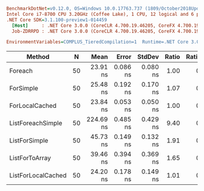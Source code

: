 ``` ini

BenchmarkDotNet=v0.12.0, OS=Windows 10.0.17763.737 (1809/October2018Update/Redstone5)
Intel Core i7-8700 CPU 3.20GHz (Coffee Lake), 1 CPU, 12 logical and 6 physical cores
.NET Core SDK=3.1.100-preview1-014459
  [Host]     : .NET Core 3.0.0 (CoreCLR 4.700.19.46205, CoreFX 4.700.19.46214), X64 RyuJIT
  Job-ZDRRPD : .NET Core 3.0.0 (CoreCLR 4.700.19.46205, CoreFX 4.700.19.46214), X64 RyuJIT

EnvironmentVariables=COMPLUS_TieredCompilation=1  Runtime=.NET Core 3.0  

```
|             Method |  N |      Mean |    Error |   StdDev | Ratio | RatioSD |
|------------------- |--- |----------:|---------:|---------:|------:|--------:|
|            Foreach | 50 |  23.91 ns | 0.086 ns | 0.080 ns |  1.00 |    0.00 |
|          ForSimple | 50 |  25.48 ns | 0.192 ns | 0.170 ns |  1.07 |    0.01 |
|     ForLocalCached | 50 |  23.84 ns | 0.053 ns | 0.050 ns |  1.00 |    0.00 |
|  ListForeachSimple | 50 | 224.69 ns | 0.485 ns | 0.429 ns |  9.40 |    0.04 |
|      ListForSimple | 50 |  45.73 ns | 0.149 ns | 0.132 ns |  1.91 |    0.01 |
|     ListForToArray | 50 |  39.46 ns | 0.394 ns | 0.369 ns |  1.65 |    0.01 |
| ListForLocalCached | 50 |  24.20 ns | 0.178 ns | 0.149 ns |  1.01 |    0.01 |
